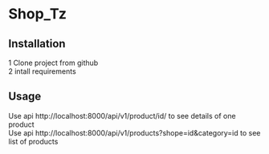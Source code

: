 # Shop_Tz

## Installation

1 Clone project from github                                                                                                                                  
2 intall requirements


## Usage

Use api http://localhost:8000/api/v1/product/id/ to see details of one product                                        
Use api http://localhost:8000/api/v1/products?shope=id&category=id to see list of products                                        
